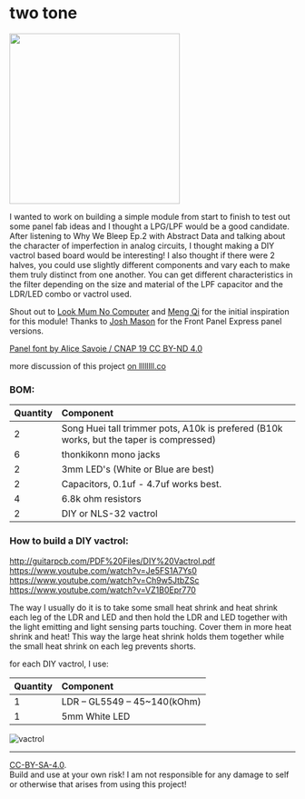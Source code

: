 # two tone
<img src="twotone.jpg" height="300px">

I wanted to work on building a simple module from start to finish to test out some panel fab ideas and I thought a LPG/LPF would be a good candidate. After listening to Why We Bleep Ep.2 with Abstract Data and talking about the character of imperfection in analog circuits, I thought making a DIY vactrol based board would be interesting! I also thought if there were 2 halves, you could use slightly different components and vary each to make them truly distinct from one another. You can get different characteristics in the filter depending on the size and material of the LPF capacitor and the LDR/LED combo or vactrol used.

Shout out to [Look Mum No Computer](https://www.youtube.com/watch?v=Ch9w5JtbZSc) and [Meng Qi](https://www.mengqimusic.com/) for the initial inspiration for this module!
Thanks to [Josh Mason](http://www.joshmason.info/) for the Front Panel Express panel versions.

[Panel font by Alice Savoie / CNAP 19 CC BY-ND 4.0](http://cnap.graphismeenfrance.fr/faune/en.html)

more discussion of this project [on llllllll.co](https://llllllll.co/t/prototyping-two-tone-a-2x-passive-lowpass-gate-and-filter-with-diy-vactrols/12663)

### BOM:

| Quantity    | Component     |
| :------------- | :------------- |
| 2| Song Huei tall trimmer pots, A10k is prefered (B10k works, but the taper is compressed) |
| 6 | thonkikonn mono jacks |
| 2 | 3mm LED's (White or Blue are best) |
| 2 | Capacitors, 0.1uf - 4.7uf works best. |
| 4 | 6.8k ohm resistors |
| 2 | DIY or NLS-32 vactrol |

### How to build a DIY vactrol:

http://guitarpcb.com/PDF%20Files/DIY%20Vactrol.pdf
<br>
https://www.youtube.com/watch?v=Je5FS1A7Ys0
<br>
https://www.youtube.com/watch?v=Ch9w5JtbZSc
<br>
https://www.youtube.com/watch?v=VZ1B0Epr770

The way I usually do it is to take some small heat shrink and heat shrink each leg of the LDR and LED and then hold the LDR and LED together with the light emitting and light sensing parts touching. Cover them in more heat shrink and heat! This way the large heat shrink holds them together while the small heat shrink on each leg prevents shorts.

for each DIY vactrol, I use:

| Quantity      |Component     |
| :------------- | :------------- |
|1|LDR – GL5549 – 45~140(kOhm) |
|1 | 5mm White LED|

![vactrol](vactrol.jpg)

---

[CC-BY-SA-4.0](https://creativecommons.org/licenses/by-sa/4.0/).    
Build and use at your own risk! I am not responsible for any damage to self or otherwise that arises from using this project!

